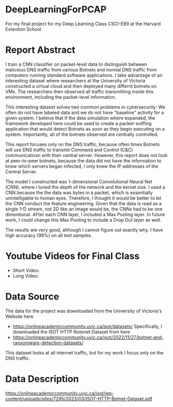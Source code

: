 # DeepLearningForPCAP
For my final project for my Deep Learning Class CSCI-E89 at the Harvard Extention School

# Report Abstract
I train a CNN classifier on packet-level data to distinguish between malicious DNS traffic from various Botnets and normal DNS traffic from computers running standard software applicaitons. I take advantage of an interesting dataset where researchers at the University of Victoria constructed a virtual cloud and then deployed many differnt botnets on VMs. The researchers then observed all traffic transmitting inside this environment, including the packet-level information. 

This interesting dataset solves two common problems in cybersecurity: We often do not have labeled data and we do not have "baseline" activity for a given system.  I beleive that if the data simulation where expanded, the framework developed here could be used to create a packet-sniffing application that would detect Botnets as soon as they begin executing on a system. Importantly, all of the botnets observed are centrally controlled. 

This report focuses only on the DNS traffic, because often times Botnets will use DNS traffic to transmit Command and Control (C&C) communicatiosn with their central server. However, this report does not look at peer-to-peer botnets, because the data did not have the information to know which servers began infected, I only knew the IP addresses of the Central Server. 

The model I constructed was 1-dimensional Convolutional Neural Net (CNN), where I tuned the depth of the network and the kernel size.  I used a CNN because the the data was bytes in a packet, which is essentially unintelligable to human eyes. Therefore, I thought it would be better to let the CNN conduct the feature engineering.  Given that the data is read as a single 1-D stream, not 2D like an image would be, the CNNs had to be one dimentional.  AFter each CNN layer, I included a Max Pooling layer. In future work, I could change this Max Pooling to include a Drop Out layer as well. 

The results are very good, although I cannot figure out exactly why.  I have high accuracy (99%) on all test samples. 


# Youtube Videos for Final Class
- Short Video: 
- Long Video: 

# Data Source
The data for the project was downloaded from the University of Victoria's Website here
- https://onlineacademiccommunity.uvic.ca/isot/datasets/
Specifically, I downloaded the ISOT HTTP Notenet Dataset from here
- https://onlineacademiccommunity.uvic.ca/isot/2022/11/27/botnet-and-ransomware-detection-datasets/

This dataset looks at all internet traffic, but for my work I focus only on the DNS traffic. 

# Data Description
https://onlineacademiccommunity.uvic.ca/isot/wp-content/uploads/sites/7295/2023/03/ISOT-HTTP-Botnet-Dataset.pdf
